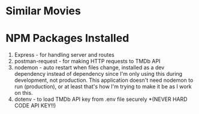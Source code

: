 # Similar Movies

# NPM Packages Installed
1. Express - for handling server and routes
2. postman-request - for making HTTP requests to TMDb API
3. nodemon - auto restart when files change, installed as a dev dependency instead of dependency since I'm only using this during development, not production. This application doesn't need nodemon to run (production), or at least that's how I'm trying to make it be as I work on this.
4. dotenv - to load TMDb API key from .env file securely 
*(NEVER HARD CODE API KEY!!)

